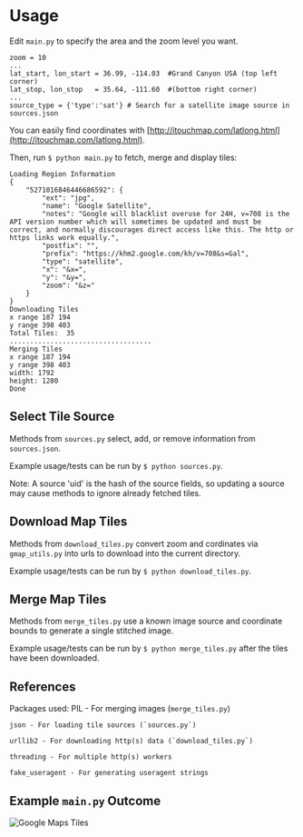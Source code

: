 # Usage

Edit `main.py` to specify the area and the zoom level you want.

    zoom = 10
    ...
    lat_start, lon_start = 36.99, -114.03  #Grand Canyon USA (top left corner)
    lat_stop, lon_stop   = 35.64, -111.60  #(bottom right corner)
    ...
    source_type = {'type':'sat'} # Search for a satellite image source in sources.json

You can easily find coordinates with [http://itouchmap.com/latlong.html](http://itouchmap.com/latlong.html).

Then, run `$ python main.py` to fetch, merge and display tiles:

    Loading Region Information
    {
        "5271016846446686592": {
            "ext": "jpg", 
            "name": "Google Satellite", 
            "notes": "Google will blacklist overuse for 24H, v=708 is the API version number which will sometimes be updated and must be correct, and normally discourages direct access like this. The http or https links work equally.", 
            "postfix": "", 
            "prefix": "https://khm2.google.com/kh/v=708&s=Gal", 
            "type": "satellite", 
            "x": "&x=", 
            "y": "&y=", 
            "zoom": "&z="
        }
    }
    Downloading Tiles
    x range 187 194
    y range 398 403
    Total Tiles:  35
    ...................................
    Merging Tiles
    x range 187 194
    y range 398 403
    width: 1792
    height: 1280
    Done


## Select Tile Source

Methods from `sources.py` select, add, or remove information from `sources.json`.

Example usage/tests can be run by `$ python sources.py`.

Note: A source 'uid' is the hash of the source fields, so updating a source may cause methods to ignore already fetched tiles.


## Download Map Tiles

Methods from `download_tiles.py` convert zoom and cordinates via `gmap_utils.py` into urls to download into the current directory.

Example usage/tests can be run by `$ python download_tiles.py`.


## Merge Map Tiles
Methods from `merge_tiles.py` use a known image source and coordinate bounds to generate a single stitched image.

Example usage/tests can be run by `$ python merge_tiles.py` after the tiles have been downloaded.


## References

Packages used:
    PIL - For merging images (`merge_tiles.py`)
    
    json - For loading tile sources (`sources.py`)
    
    urllib2 - For downloading http(s) data (`download_tiles.py`)
    
    threading - For multiple http(s) workers
    
    fake_useragent - For generating useragent strings


## Example `main.py` Outcome

![Google Maps Tiles](https://raw.github.com/br382/gmap_tiles/master/gmap.png)
